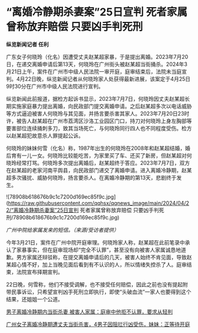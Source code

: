 # “离婚冷静期杀妻案”25日宣判 死者家属曾称放弃赔偿 只要凶手判死刑

**纵览新闻记者 任利**

广东女子何晓玲（化名）因遭受丈夫赵某超家暴，于是提出离婚。2023年7月20日，在递交离婚申请后第13天，何晓玲在广州街头被赵某超当街捅杀。2024年3月21日上午，案件在广州市中级人民法院一审开庭，庭审结束后，法院未当庭宣判。4月22日晚，纵览新闻记者从何晓玲家人处获得最新进展，该案定于4月25日9时30分在广州市中级人民法院进行宣判。

纵览新闻此前报道，据检方起诉书显示，2023年7月7日，何晓玲因丈夫赵某超长期实施家庭暴力提出离婚，向民政部门提交离婚申请。之后赵某超多次以电话威胁等方式逼迫被害人何晓玲与其见面，并扬言要杀害其家人。2023年7月20日23时许，被告人赵某超在广州市荔湾区沙洛工业园区门口，持刀对何晓玲上身左胸部等要害部位连续捅刺多刀，致其当场死亡，与何晓玲同行四人也不同程度受伤。检方以赵某超犯故意杀人罪提起公诉。

何晓玲的妹妹何雪（化名）称，1987年出生的何晓玲在2008年和赵某超结婚，婚后育有一儿一女。何晓玲比较能吃苦，为家里买了车、还买了新房，但赵某超对何晓玲经常打骂。何晓玲多次提出离婚后，赵某超终于答应。2023年7月7日，双方在赵某超的老家河南平舆县，向民政部门递交了离婚申请。进入离婚冷静期，赵某超多次骚扰、威胁何晓玲，扬言要杀人。在离婚冷静期的第13天，悲剧终于发生。

![78908b618676b9c1c7200d169ec85f9c.jpg](https://raw.githubusercontent.com/qqhsx/qqnews_image/main/2024/04/22/“离婚冷静期杀妻案”25日宣判 死者家属曾称放弃赔偿 只要凶手判死刑/78908b618676b9c1c7200d169ec85f9c.jpg)

_广州中院给家属发来的短信。（来源/受访者提供）_

今年3月21日，案件在广州中院开庭审理。何晓玲家人称，赵某超在此前笔录中承认了家暴事实，但在庭审现场却“完全不认罪”，甚至没有向被害人家属诚恳地道歉。男方家属还辩驳称，在提交离婚申请后的几天，被害人始终不肯见面，导致赵某超心情不好，加上当晚见面后看到有不认识的人，所以情绪失控杀了人。庭审结束，法院宣布择期宣判。

22日晚，何雪称，他们不接受调解，也不接受任何赔偿，因此之前也没有提起附带民事诉讼，只希望宣判凶手死刑立即执行，即使“头破血流”一家人也要得到这个结果，还姐姐一个公道。

[男子离婚冷静期内当街杀妻 被害人家属：庭审中他拒不认罪，要求从轻判
](https://news.qq.com/rain/a/20240321A06MMV00)

[广州女子离婚冷静期遭丈夫当街杀害，4男子因阻拦行凶受伤，妹妹：正等待开庭
](https://news.qq.com/rain/a/20231230A0565F00)

